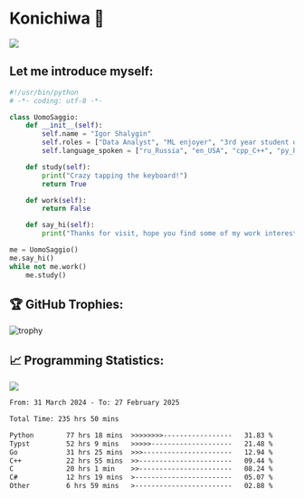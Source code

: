 # Konichiwa 👋
![](https://komarev.com/ghpvc/?username=IgorFandre&color=brightgreen)

## Let me introduce myself:
```py
#!/usr/bin/python
# -*- coding: utf-8 -*-

class UomoSaggio:
    def __init__(self):
        self.name = "Igor Shalygin"
        self.roles = ["Data Analyst", "ML enjoyer", "3rd year student of MIPT"]
        self.language_spoken = ["ru_Russia", "en_USA", "cpp_C++", "py_Python", "go_Golang"]

    def study(self):
        print("Crazy tapping the keyboard!")
        return True

    def work(self):
        return False

    def say_hi(self):
        print("Thanks for visit, hope you find some of my work interesting.")

me = UomoSaggio()
me.say_hi()
while not me.work()
    me.study()
```

## 🏆 GitHub Trophies:
![trophy](https://github-profile-trophy.vercel.app/?username=IgorFandre&title=MultiLanguage,Repositories,Commits,Experience,PullRequest,Reviews)

## 📈 Programming Statistics:

![](https://github-profile-summary-cards.vercel.app/api/cards/profile-details?username=IgorFandre&theme=solarized_dark)

<!--START_SECTION:waka-->

```txt
From: 31 March 2024 - To: 27 February 2025

Total Time: 235 hrs 50 mins

Python        77 hrs 18 mins  >>>>>>>>-----------------   31.83 %
Typst         52 hrs 9 mins   >>>>>--------------------   21.48 %
Go            31 hrs 25 mins  >>>----------------------   12.94 %
C++           22 hrs 55 mins  >>-----------------------   09.44 %
C             20 hrs 1 min    >>-----------------------   08.24 %
C#            12 hrs 19 mins  >------------------------   05.07 %
Other         6 hrs 59 mins   >------------------------   02.88 %
```

<!--END_SECTION:waka-->
